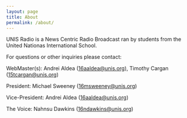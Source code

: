 ```yaml
---
layout: page
title: About
permalink: /about/
---
```


UNIS Radio is a News Centric Radio Broadcast ran by students from the United Nationas International School.

For questions or other inquiries please contact:

WebMaster(s): Andrei Aldea (16aaldea@unis.org), Timothy Cargan (15tcargan@unis.org)

President: Michael Sweeney (16msweeney@unis.org)

Vice-President: Andrei Aldea (16aaldea@unis.org)

The Voice: Nahnsu Dawkins (16ndawkins@unis.org)